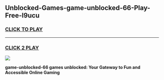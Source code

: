 
## Unblocked-Games-game-unblocked-66-Play-Free-l9ucu
<h3>
<a href="https://premium76.site?title=game-unblocked-66&ref=22A">CLICK TO PLAY</a></h3>
<hr>

<h3>
<a href="https://premium76.site?title=game-unblocked-66&ref=22A">CLICK 2 PLAY</a>
  
</h3>

<a href="https://premium76.site?title=game-unblocked-66&ref=22A"><img src="https://clearcache.store/games.png"></a>


**game-unblocked-66 games unblocked: Your Gateway to Fun and Accessible Online Gaming**
